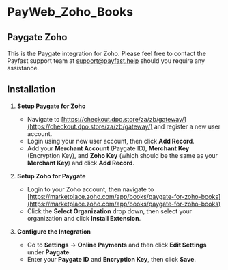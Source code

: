 # PayWeb_Zoho_Books

## Paygate Zoho

This is the Paygate integration for Zoho. Please feel free to contact the Payfast support team at
support@payfast.help should you require any assistance.

## Installation

1. **Setup Paygate for Zoho**
    - Navigate to [https://checkout.dpo.store/za/zb/gateway/](https://checkout.dpo.store/za/zb/gateway/) and register a
      new user account.
    - Login using your new user account, then click **Add Record**.
    - Add your **Merchant Account** (Paygate ID), **Merchant Key** (Encryption Key), and **Zoho Key** (which should be
      the same as your **Merchant Key**) and click **Add Record**.

2. **Setup Zoho for Paygate**
    - Login to your Zoho account, then navigate
      to [https://marketplace.zoho.com/app/books/paygate-for-zoho-books](https://marketplace.zoho.com/app/books/paygate-for-zoho-books)
    - Click the **Select Organization** drop down, then select your organization and click **Install Extension**.

3. **Configure the Integration**
    - Go to **Settings** -> **Online Payments** and then click **Edit Settings** under **Paygate**.
    - Enter your **Paygate ID** and **Encryption Key**, then click **Save**.
